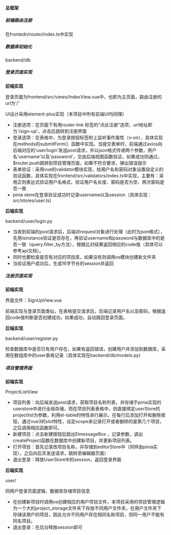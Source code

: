 #### 总框架

##### 前端路由注册

在frontedn/router/index.ts中实现

##### 数据库初始化

backend/db

#####  登录页面实现

**前端实现**

登录页面为frontend/src/views/IndexView.vue中，也即为主页面，路由注册的url为'/'

UI设计采用element-plus实现（本项目中所有前端UI均同理）

- 注册选项：在页面下有用router-link 标签的“点此注册”选项，url地址即为'/sign-up'，点击后跳转到注册界面
- 登录选项：在表格中，为登录按钮标签附上监听事件属性（v-on），具体实现在methods的submitForm(）函数中实现。当提交表单时，前端通过axios向后端对应的‘user/login’发送post请求，并以json格式传递两个参数，用户名'username'以及'password'，交由后端视图函数验证，如果成功则通过，$router.push跳转到项目管理页面，如果不符合要求，弹出错误提示
- 表单验证：采用vue的validator模块实现，给用户名和密码对象设置自定义的验证函数，具体实现在frontend/src/validators/index.ts中实现，主要有：采用正则表达式验证用户名格式、验证用户名长度、密码是否为空、两次密码是否一致
- pinia store在登录验证成功时记录username以及session（具体实现：src/stores/user.ts)

**后端实现**

backend/user/login.py

- 当收到前端的post请求后，后端对request对象进行处理（此时为json格式），先用isinstance验证是否存在，再验证username和password与数据库中的是否一致（query.filter_by方法），根据比对结果返回相应的code值（具体可以参考api文档）。
- 同时也要检查是否有对应的项目库，如果没有则调用os模块创建新文件夹
- 当验证用户成功后，生成16字节长的session并返回

##### 注册页面实现

**前端实现**

界面文件：SignUpView.vue

前端实现与登录页面类似，在表格提交请求后，后端记录用户名以及密码，根据返回code值判断是否创建成功，如果成功，自动跳回登录页面。

**后端实现**

backend/user/register.py

检查数据库中是否已有用户存在，如果有返回错误，创建用户并添加到数据库，采用在数组库中的user表格记录（具体实现在backend/db/models.py)

##### 项目管理界面

**前端实现**

ProjectListView

- 项目列表：向后端发送post请求，获取项目名称列表，并存储于pinia实现的userstore中进行全局存储，而在项目列表表格中，则直接绑定userStore的projectlist为参数，利用el-table的特性进行展示。在每行后添加打开和删除按钮，通过vue3的slot特性，设定scope来记录打开或者删除的是第几个项目，之后调用相应函数即可。
- 新建项目：点击新建按钮后跳出ElmessageBox ，记录参数，调出createProject函数在数据库中创建新项目，并更新项目列表。
- 打开项目：首先记录改项目名称，并存储到editorStore中（同样由pinia实现），之后向后天发送请求，跳转至编辑器页面）
- 退出登录：释放UserStore中的session，返回登录界面

**后端实现**

user/

同用户登录页面逻辑，数据库存储项目信息

- 在创建新项目时调用os创建相应的用户项目文件，本项目采用的项目管理逻辑为一个大的project_storage文件夹下存放不同用户文件夹，在用户文件夹下存储该用户的项目，因此允许不同用户存在相同名称项目，但同一用户不能有同名项目。
- 退出登录：在后台释放session即可




